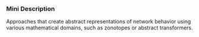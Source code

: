### Mini Description

Approaches that create abstract representations of network behavior using various mathematical domains, such as zonotopes or abstract transformers.
